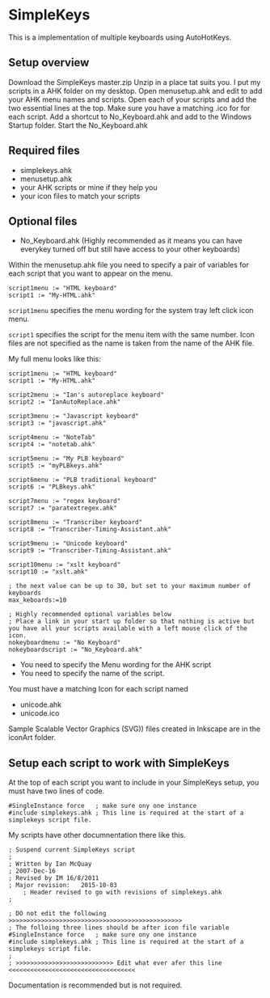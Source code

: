 # SimpleKeys

This is a implementation of multiple keyboards using AutoHotKeys.

## Setup overview

Download the SimpleKeys master.zip
Unzip in a place tat suits you. I put my scripts in a AHK folder on my desktop.
Open menusetup.ahk and edit to add your AHK menu names and scripts.
Open each of your scripts and add the two essential lines at the top.
Make sure you have a matching .ico for for each script.
Add a shortcut to No_Keyboard.ahk and add to the Windows Startup folder.
Start the No_Keyboard.ahk 

## Required files

* simplekeys.ahk
* menusetup.ahk
* your AHK scripts or mine if they help you
* your icon files to match your scripts

## Optional files

* No_Keyboard.ahk (Highly recommended as it means you can have everykey turned off but still have access to your other keyboards)

Within the menusetup.ahk file you need to specify a pair of variables for each script that you want to appear on the menu. 

````
script1menu := "HTML keyboard"
script1 := "My-HTML.ahk"
````

`script1menu` specifies the menu wording for the system tray left click icon menu.

`script1` specifies the script for the menu item with the same number. Icon files are not specified as the name is taken from the name of the AHK file.

My full menu looks like this:

````
script1menu := "HTML keyboard"
script1 := "My-HTML.ahk"

script2menu := "Ian's autoreplace keyboard"
script2 := "IanAutoReplace.ahk"

script3menu := "Javascript keyboard"
script3 := "javascript.ahk"

script4menu := "NoteTab"
script4 := "notetab.ahk"

script5menu := "My PLB keyboard"
script5 := "myPLBkeys.ahk"

script6menu := "PLB traditional keyboard"
script6 := "PLBkeys.ahk"

script7menu := "regex keyboard"
script7 := "paratextregex.ahk"

script8menu := "Transcriber keyboard"
script8 := "Transcriber-Timing-Assistant.ahk"

script9menu := "Unicode keyboard"
script9 := "Transcriber-Timing-Assistant.ahk"

script10menu := "xslt keyboard"
script10 := "xslt.ahk"

; the next value can be up to 30, but set to your maximum number of keyboards
max_keboards:=10

; Highly recommended optional variables below
; Place a link in your start up folder so that nothing is active but you have all your scripts available with a left mouse click of the icon.
nokeyboardmenu := "No Keyboard"
nokeyboardscript := "No_Keyboard.ahk"
````

* You need to specify the Menu wording for the AHK script
* You need to specify the name of the script. 

You must have a matching Icon for each script named
* unicode.ahk
* unicode.ico

Sample Scalable Vector Graphics (SVG)) files created in Inkscape are in the iconArt folder.

## Setup each script to work with SimpleKeys

At the top of each script you want to include in your SimpleKeys setup, you must have two lines of code.

````
#SingleInstance force   ; make sure ony one instance
#include simplekeys.ahk	; This line is required at the start of a simplekeys script file.

````

My scripts have other documnentation there like this.

````
; Suspend current SimpleKeys script
;
; Written by Ian McQuay
; 2007-Dec-16
; Revised by IM 16/8/2011
; Major revision:   2015-10-03
    ; Header revised to go with revisions of simplekeys.ahk
;

; DO not edit the following >>>>>>>>>>>>>>>>>>>>>>>>>>>>>>>>>>>>>>>>>>>>>>>>
; The folloing three lines should be after icon file variable
#SingleInstance force   ; make sure ony one instance
#include simplekeys.ahk	; This line is required at the start of a simplekeys script file.
;
; >>>>>>>>>>>>>>>>>>>>>>>>>>> Edit what ever afer this line <<<<<<<<<<<<<<<<<<<<<<<<<<<<<<<<<<<
````

Documentation is recommended but is not required.

